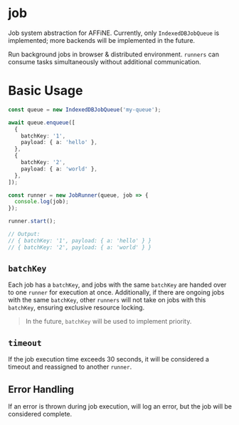 # job

Job system abstraction for AFFiNE. Currently, only `IndexedDBJobQueue` is implemented; more backends will be implemented in the future.

Run background jobs in browser & distributed environment. `runners` can consume tasks simultaneously without additional communication.

# Basic Usage

```ts
const queue = new IndexedDBJobQueue('my-queue');

await queue.enqueue([
  {
    batchKey: '1',
    payload: { a: 'hello' },
  },
  {
    batchKey: '2',
    payload: { a: 'world' },
  },
]);

const runner = new JobRunner(queue, job => {
  console.log(job);
});

runner.start();

// Output:
// { batchKey: '1', payload: { a: 'hello' } }
// { batchKey: '2', payload: { a: 'world' } }
```

## `batchKey`

Each job has a `batchKey`, and jobs with the same `batchKey` are handed over to one `runner` for execution at once.
Additionally, if there are ongoing jobs with the same `batchKey`, other `runners` will not take on jobs with this `batchKey`, ensuring exclusive resource locking.

> In the future, `batchKey` will be used to implement priority.

## `timeout`

If the job execution time exceeds 30 seconds, it will be considered a timeout and reassigned to another `runner`.

## Error Handling

If an error is thrown during job execution, will log an error, but the job will be considered complete.
